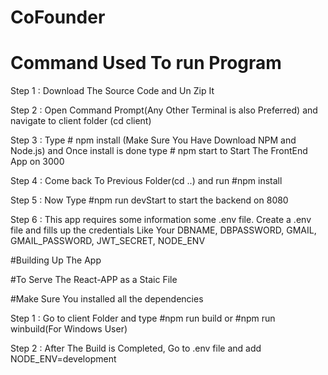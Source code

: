 # CoFounder

# Command Used To run Program

Step 1 :
  Download The Source Code and Un Zip It
  
Step 2 : 
  Open Command Prompt(Any Other Terminal is also Preferred) and navigate to client folder (cd client)
  
Step 3 :
  Type # npm install (Make Sure You Have Download NPM and Node.js) 
  and Once install is done type # npm start to Start The FrontEnd App on 3000
  
Step 4 :
  Come back To Previous Folder(cd ..) and run #npm install
  
Step 5 :
   Now Type #npm run devStart to start the backend on 8080
   
Step 6 :
  This app requires some information some .env file. Create a .env file and fills up the credentials Like Your DBNAME, DBPASSWORD, GMAIL, GMAIL_PASSWORD, JWT_SECRET, NODE_ENV
   
#Building Up The App

#To Serve The React-APP as a Staic File 

#Make Sure You installed all the dependencies

Step 1 :
  Go to client Folder and type #npm run build or #npm run winbuild(For Windows User)
  
Step 2 :
  After The Build is Completed, Go to .env file and add NODE_ENV=development
